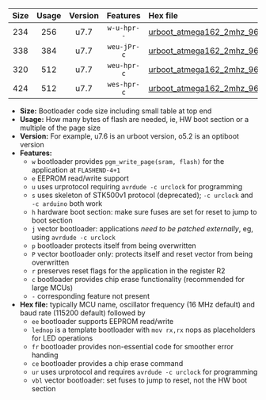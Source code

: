 |Size|Usage|Version|Features|Hex file|
|:-:|:-:|:-:|:-:|:--|
|234|256|u7.7|`w-u-hpr--`|[urboot_atmega162_2mhz_9600bps_lednop_fr_ur.hex](https://raw.githubusercontent.com/stefanrueger/urboot.hex/main/mcus/atmega162/fcpu_2mhz/9600_bps/urboot_atmega162_2mhz_9600bps_lednop_fr_ur.hex)|
|338|384|u7.7|`weu-jPr-c`|[urboot_atmega162_2mhz_9600bps_ee_lednop_fr_ce_ur_vbl.hex](https://raw.githubusercontent.com/stefanrueger/urboot.hex/main/mcus/atmega162/fcpu_2mhz/9600_bps/urboot_atmega162_2mhz_9600bps_ee_lednop_fr_ce_ur_vbl.hex)|
|320|512|u7.7|`weu-hpr-c`|[urboot_atmega162_2mhz_9600bps_ee_lednop_fr_ce_ur.hex](https://raw.githubusercontent.com/stefanrueger/urboot.hex/main/mcus/atmega162/fcpu_2mhz/9600_bps/urboot_atmega162_2mhz_9600bps_ee_lednop_fr_ce_ur.hex)|
|424|512|u7.7|`wes-hpr-c`|[urboot_atmega162_2mhz_9600bps_ee_lednop_fr_ce.hex](https://raw.githubusercontent.com/stefanrueger/urboot.hex/main/mcus/atmega162/fcpu_2mhz/9600_bps/urboot_atmega162_2mhz_9600bps_ee_lednop_fr_ce.hex)|

- **Size:** Bootloader code size including small table at top end
- **Usage:** How many bytes of flash are needed, ie, HW boot section or a multiple of the page size
- **Version:** For example, u7.6 is an urboot version, o5.2 is an optiboot version
- **Features:**
  + `w` bootloader provides `pgm_write_page(sram, flash)` for the application at `FLASHEND-4+1`
  + `e` EEPROM read/write support
  + `u` uses urprotocol requiring `avrdude -c urclock` for programming
  + `s` uses skeleton of STK500v1 protocol (deprecated); `-c urclock` and `-c arduino` both work
  + `h` hardware boot section: make sure fuses are set for reset to jump to boot section
  + `j` vector bootloader: applications *need to be patched externally*, eg, using `avrdude -c urclock`
  + `p` bootloader protects itself from being overwritten
  + `P` vector bootloader only: protects itself and reset vector from being overwritten
  + `r` preserves reset flags for the application in the register R2
  + `c` bootloader provides chip erase functionality (recommended for large MCUs)
  + `-` corresponding feature not present
- **Hex file:** typically MCU name, oscillator frequency (16 MHz default) and baud rate (115200 default) followed by
  + `ee` bootloader supports EEPROM read/write
  + `lednop` is a template bootloader with `mov rx,rx` nops as placeholders for LED operations
  + `fr` bootloader provides non-essential code for smoother error handing
  + `ce` bootloader provides a chip erase command
  + `ur` uses urprotocol and requires `avrdude -c urclock` for programming
  + `vbl` vector bootloader: set fuses to jump to reset, not the HW boot section
